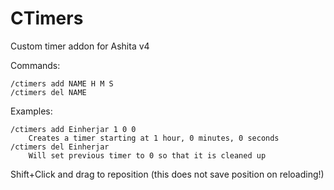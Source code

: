 # CTimers
Custom timer addon for Ashita v4

Commands:

    /ctimers add NAME H M S
    /ctimers del NAME

Examples:

    /ctimers add Einherjar 1 0 0
        Creates a timer starting at 1 hour, 0 minutes, 0 seconds
    /ctimers del Einherjar
        Will set previous timer to 0 so that it is cleaned up

Shift+Click and drag to reposition (this does not save position on reloading!)
